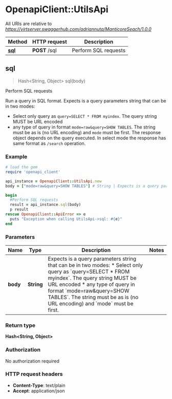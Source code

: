 # OpenapiClient::UtilsApi

All URIs are relative to *https://virtserver.swaggerhub.com/adriannuta/ManticoreSeach/1.0.0*

Method | HTTP request | Description
------------- | ------------- | -------------
[**sql**](UtilsApi.md#sql) | **POST** /sql | Perform SQL requests



## sql

> Hash&lt;String, Object&gt; sql(body)

Perform SQL requests

Run a query in SQL format.
Expects is a query parameters string that can be in two modes:
* Select only query as `query=SELECT * FROM myindex`. The query string MUST be URL encoded
* any type of query in format `mode=raw&query=SHOW TABLES`. The string must be as is (no URL encoding) and `mode` must be first.
The response object depends on the query executed. In select mode the response has same format as `/search` operation.


### Example

```ruby
# load the gem
require 'openapi_client'

api_instance = OpenapiClient::UtilsApi.new
body = ["mode=raw&query=SHOW TABLES"] # String | Expects is a query parameters string that can be in two modes:    * Select only query as `query=SELECT * FROM myindex`. The query string MUST be URL encoded    * any type of query in format `mode=raw&query=SHOW TABLES`. The string must be as is (no URL encoding) and `mode` must be first. 

begin
  #Perform SQL requests
  result = api_instance.sql(body)
  p result
rescue OpenapiClient::ApiError => e
  puts "Exception when calling UtilsApi->sql: #{e}"
end
```

### Parameters


Name | Type | Description  | Notes
------------- | ------------- | ------------- | -------------
 **body** | **String**| Expects is a query parameters string that can be in two modes:    * Select only query as &#x60;query&#x3D;SELECT * FROM myindex&#x60;. The query string MUST be URL encoded    * any type of query in format &#x60;mode&#x3D;raw&amp;query&#x3D;SHOW TABLES&#x60;. The string must be as is (no URL encoding) and &#x60;mode&#x60; must be first.  | 

### Return type

**Hash&lt;String, Object&gt;**

### Authorization

No authorization required

### HTTP request headers

- **Content-Type**: text/plain
- **Accept**: application/json


